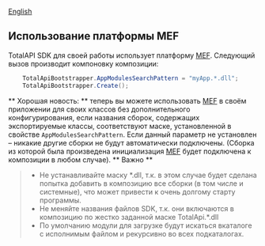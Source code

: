 [English](../sdkload.md)

Использование платформы MEF
--------------------------------------------------------
TotalAPI SDK для своей работы использует платформу [MEF](http://bit.do/bE73V).
Следующий вызов производит компоновку композиции:
```C#    
    TotalApiBootstrapper.AppModulesSearchPattern = "myApp.*.dll";
    TotalApiBootstrapper.Create();
```
** Хорошая новость: **  теперь вы можете использовать [MEF](http://bit.do/bE73V) в своём приложении для своих классов без дополнительного конфигурирования, если названия сборок, содержащих экспортируемые классы, соответствуют маске, установленной в свойстве `AppModulesSearchPattern`. Если данный параметр не установлен – никакие другие сборки не будут автоматически подключены. (Сборка из которой была произведена инициализация [MEF](http://bit.do/bE73V) будет подключена к композиции в любом случае). 
** Важно **
> - Не устанавливайте маску \*.dll, т.к. в этом случае будет сделана попытка добавить в композицию все сборки (в том числе и системные), что может привести к очень долгому старту программы.
> - Не меняйте названия файлов SDK, т.к. они включаются в композицию по жестко заданной маске  TotalApi.\*.dll
> - По умолчанию модули для загрузке будут искаться вкаталоге с исполнимым файлом и рекурсивно во всех подкаталогах.